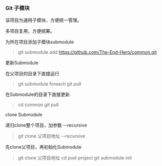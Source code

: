 ### Git 子模块

该项目为通用子模块，方便统一管理。

多项目复用，方便统筹。



为所在项目添加子模块submodule

> git submodule add https://github.com/The-End-Hero/common.git



更新Submodule

在父项目的目录下直接运行

> git submodule foreach git pull

在Submodule的目录下直接更新

>cd common
>git pull



clone Submodule

递归clone整个项目，加参数 --recursive

> git clone 父项目地址 --recursive

先clone父项目，再初始化Submodule

> git clone 父项目地址
> cd pod-project
> git submodule init

